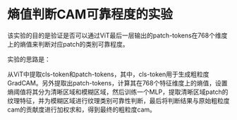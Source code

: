 # 熵值判断CAM可靠程度的实验

该实验的目的是验证是否可以通过ViT最后一层输出的patch-tokens在768个维度上的熵值来判断对应patch的类别可靠程度。

实验的思路是：

从ViT中提取cls-token和patch-tokens，其中，cls-token用于生成粗粒度GradCAM。另外提取出patch-tokens，计算其在768个特征维度上的熵值，设置熵阈值将其分为清晰区域和模糊区域，然后训练一个MLP，提取清晰区域patch的纹理特征，并为模糊区域进行纹理类别可靠性判断，最后将判断结果与原始粗粒度cam的贡献度进行加权求和，得到最终的粗粒度cam。

